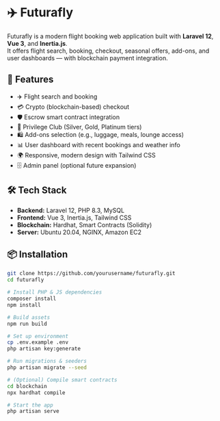# ✈️ Futurafly

Futurafly is a modern flight booking web application built with **Laravel 12**, **Vue 3**, and **Inertia.js**.  
It offers flight search, booking, checkout, seasonal offers, add-ons, and user dashboards — with blockchain payment integration.

## 🚀 Features

- ✈️ Flight search and booking
- 💳 Crypto (blockchain-based) checkout
- 🛡️ Escrow smart contract integration
- 💎 Privilege Club (Silver, Gold, Platinum tiers)
- 🛍 Add-ons selection (e.g., luggage, meals, lounge access)
- 📊 User dashboard with recent bookings and weather info
- 🌍 Responsive, modern design with Tailwind CSS
- 🗄 Admin panel (optional future expansion)

## 🛠 Tech Stack

- **Backend:** Laravel 12, PHP 8.3, MySQL
- **Frontend:** Vue 3, Inertia.js, Tailwind CSS
- **Blockchain:** Hardhat, Smart Contracts (Solidity)
- **Server:** Ubuntu 20.04, NGINX, Amazon EC2

## 📦 Installation

```bash
git clone https://github.com/yourusername/futurafly.git
cd futurafly

# Install PHP & JS dependencies
composer install
npm install

# Build assets
npm run build

# Set up environment
cp .env.example .env
php artisan key:generate

# Run migrations & seeders
php artisan migrate --seed

# (Optional) Compile smart contracts
cd blockchain
npx hardhat compile

# Start the app
php artisan serve
